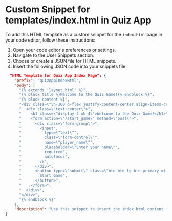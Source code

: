 # Custom Snippet for templates/index.html in Quiz App

To add this HTML template as a custom snippet for the `index.html` page in your code editor, follow these instructions:

1. Open your code editor's preferences or settings.
2. Navigate to the User Snippets section.
3. Choose or create a JSON file for HTML snippets.
4. Insert the following JSON code into your snippets file:

```json
  "HTML Template for Quiz App Index Page": {
    "prefix": "quizAppIndexHtml",
    "body": [
      "{% extends 'layout.html' %}",
      "{% block title %}Welcome to the Quiz Game!{% endblock %}",
      "{% block content %}",
      "<div class=\"vh-100 d-flex justify-content-center align-items-center\">",
      "  <div class=\"text-center\">",
      "    <h1 class=\"display-4 mb-4\">Welcome to the Quiz Game!</h1>",
      "    <form action=\"/start_game\" method=\"post\">",
      "      <div class=\"form-group\">",
      "        <input",
      "          type=\"text\"",
      "          class=\"form-control\"",
      "          name=\"player_name\"",
      "          placeholder=\"Enter your name\"",
      "          required",
      "          autofocus",
      "        />",
      "      </div>",
      "      <button type=\"submit\" class=\"btn btn-lg btn-primary mt-3\">",
      "        Start Game",
      "      </button>",
      "    </form>",
      "  </div>",
      "</div>",
      "{% endblock %}"
    ],
    "description": "Use this snippet to insert the index.html content for the quiz app where players enter their name to start the game."
}
